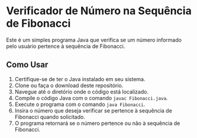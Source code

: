# Verificador de Número na Sequência de Fibonacci

Este é um simples programa Java que verifica se um número informado pelo usuário pertence à sequência de Fibonacci.

## Como Usar

1. Certifique-se de ter o Java instalado em seu sistema.
2. Clone ou faça o download deste repositório.
3. Navegue até o diretório onde o código está localizado.
4. Compile o código Java com o comando `javac Fibonacci.java`.
5. Execute o programa com o comando `java Fibonacci`.
6. Insira o número que deseja verificar se pertence à sequência de Fibonacci quando solicitado.
7. O programa retornará se o número pertence ou não à sequência de Fibonacci.

